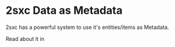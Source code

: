 # 2sxc Data as Metadata

2sxc has a powerful system to use it's entities/items as Metadata.

Read about it in [](xref:Basics.Metadata.Index)
